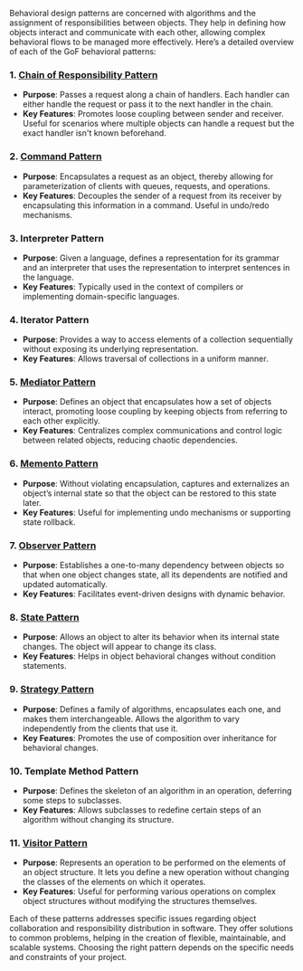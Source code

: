 Behavioral design patterns are concerned with algorithms and the assignment of responsibilities between objects. They help in defining how objects interact and communicate with each other, allowing complex behavioral flows to be managed more effectively. Here’s a detailed overview of each of the GoF behavioral patterns:

### 1. [Chain of Responsibility Pattern](https://github.com/NikolaiKovalenko/edu-gof-patterns/tree/main/behavioral/Chain_Of_Responsibility)
- **Purpose**: Passes a request along a chain of handlers. Each handler can either handle the request or pass it to the next handler in the chain.
- **Key Features**: Promotes loose coupling between sender and receiver. Useful for scenarios where multiple objects can handle a request but the exact handler isn't known beforehand.

### 2. [Command Pattern](https://github.com/NikolaiKovalenko/edu-gof-patterns/tree/main/behavioral/Command)
- **Purpose**: Encapsulates a request as an object, thereby allowing for parameterization of clients with queues, requests, and operations.
- **Key Features**: Decouples the sender of a request from its receiver by encapsulating this information in a command. Useful in undo/redo mechanisms.

### 3. Interpreter Pattern
- **Purpose**: Given a language, defines a representation for its grammar and an interpreter that uses the representation to interpret sentences in the language.
- **Key Features**: Typically used in the context of compilers or implementing domain-specific languages.

### 4. Iterator Pattern
- **Purpose**: Provides a way to access elements of a collection sequentially without exposing its underlying representation.
- **Key Features**: Allows traversal of collections in a uniform manner.

### 5. [Mediator Pattern](https://github.com/NikolaiKovalenko/edu-gof-patterns/tree/main/behavioral/Mediator)
- **Purpose**: Defines an object that encapsulates how a set of objects interact, promoting loose coupling by keeping objects from referring to each other explicitly.
- **Key Features**: Centralizes complex communications and control logic between related objects, reducing chaotic dependencies.

### 6. [Memento Pattern](https://github.com/NikolaiKovalenko/edu-gof-patterns/tree/main/behavioral/Memento)
- **Purpose**: Without violating encapsulation, captures and externalizes an object’s internal state so that the object can be restored to this state later.
- **Key Features**: Useful for implementing undo mechanisms or supporting state rollback.

### 7. [Observer Pattern](https://github.com/NikolaiKovalenko/edu-gof-patterns/tree/main/behavioral/Observer)
- **Purpose**: Establishes a one-to-many dependency between objects so that when one object changes state, all its dependents are notified and updated automatically.
- **Key Features**: Facilitates event-driven designs with dynamic behavior.

### 8. [State Pattern](https://github.com/NikolaiKovalenko/edu-gof-patterns/tree/main/behavioral/State)
- **Purpose**: Allows an object to alter its behavior when its internal state changes. The object will appear to change its class.
- **Key Features**: Helps in object behavioral changes without condition statements.

### 9. [Strategy Pattern](https://github.com/NikolaiKovalenko/edu-gof-patterns/tree/main/behavioral/Strategy)
- **Purpose**: Defines a family of algorithms, encapsulates each one, and makes them interchangeable. Allows the algorithm to vary independently from the clients that use it.
- **Key Features**: Promotes the use of composition over inheritance for behavioral changes.

### 10. Template Method Pattern
- **Purpose**: Defines the skeleton of an algorithm in an operation, deferring some steps to subclasses.
- **Key Features**: Allows subclasses to redefine certain steps of an algorithm without changing its structure.

### 11. [Visitor Pattern](https://github.com/NikolaiKovalenko/edu-gof-patterns/tree/main/behavioral/Visitor)
- **Purpose**: Represents an operation to be performed on the elements of an object structure. It lets you define a new operation without changing the classes of the elements on which it operates.
- **Key Features**: Useful for performing various operations on complex object structures without modifying the structures themselves.

Each of these patterns addresses specific issues regarding object collaboration and responsibility distribution in software. They offer solutions to common problems, helping in the creation of flexible, maintainable, and scalable systems. Choosing the right pattern depends on the specific needs and constraints of your project.